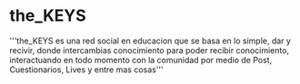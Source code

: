 # the_KEYS
'''the_KEYS es una red social en educacion que se basa en lo simple, dar y recivir, donde intercambias conocimiento para poder recibir conocimiento, interactuando en todo momento con la comunidad por medio de Post, Cuestionarios, Lives y entre mas cosas'''
